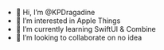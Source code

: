 - 👋 Hi, I’m @KPDragadine
- 👀 I’m interested in Apple Things
- 🌱 I’m currently learning SwiftUI & Combine
- 💞️ I’m looking to collaborate on no idea

<!---
KPDragadine/KPDragadine is a ✨ special ✨ repository because its `README.md` (this file) appears on your GitHub profile.
You can click the Preview link to take a look at your changes.
--->
